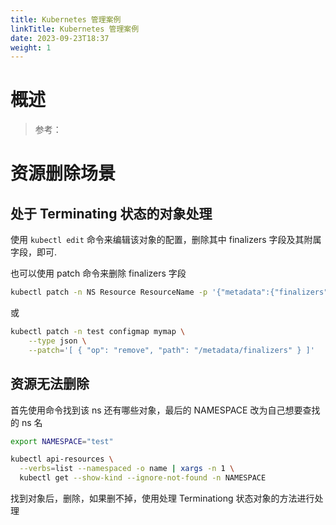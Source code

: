 ```yaml
---
title: Kubernetes 管理案例
linkTitle: Kubernetes 管理案例
date: 2023-09-23T18:37
weight: 1
---
```


# 概述

> 参考：

# 资源删除场景

## 处于 Terminating 状态的对象处理

使用 `kubectl edit` 命令来编辑该对象的配置，删除其中 finalizers 字段及其附属字段，即可.

也可以使用 patch 命令来删除 finalizers 字段

```bash
kubectl patch -n NS Resource ResourceName -p '{"metadata":{"finalizers":null}}' -n log
```

或

```bash
kubectl patch -n test configmap mymap \
    --type json \
    --patch='[ { "op": "remove", "path": "/metadata/finalizers" } ]'
```

## 资源无法删除

首先使用命令找到该 ns 还有哪些对象，最后的 NAMESPACE 改为自己想要查找的 ns 名

```bash
export NAMESPACE="test"

kubectl api-resources \
  --verbs=list --namespaced -o name | xargs -n 1 \
  kubectl get --show-kind --ignore-not-found -n NAMESPACE
```

找到对象后，删除，如果删不掉，使用处理 Terminationg 状态对象的方法进行处理
